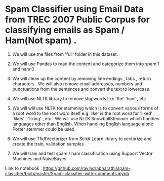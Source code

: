 
# Spam Classifier using Email Data from TREC 2007 Public Corpus for classifying emails as Spam / Ham(Not spam) .

1. We will use the files from 'full' folder in this dataset.

2. We will use Pandas to read the content and categorize them into spam:1 and ham:0

3. We will clean up the content by removing line endings , tabs , return characters . We will also remove email addresses, numbers and punctuations from the sentences and convert the text to lowercase.

4. We will use NLTK library to remove stopwords like 'the' 'had' , etc

5. We will will use NLTK for stemming which is to convert various forms of a root word to the root word itself e.g 'like' is the root word for 'liked' , 'likes' , 'liking' , etc . We will use NLTK SnowballStemmer which handles languages other than English. When handling English language alone Porter stemmer could be used.

6. We will use TfidfVectorizer from Scikit Learn library to vectorize and create the train, validation samples

7. We will train and test spam / ham classification using Support Vector Machines and NaiveBayes

Link to notebook : https://github.com/ravindrabharathi/spam-classifier/blob/master/Spam-classifier-with-comments.ipynb
